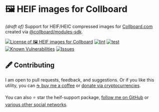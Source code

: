 # 🖼️ HEIF images for Collboard

_(draft of)_ Support for HEIF/HEIC compressed images for [Collboard.com](https://collboard.com/) created via [@collboard/modules-sdk](https://www.npmjs.com/package/@collboard/modules-sdk).

<!--Badges-->
<!--⚠️WARNING: This section was generated by https://github.com/hejny/batch-project-editor/blob/main/src/workflows/800-badges/badges.ts so every manual change will be overwritten.-->


[![License of 🖼️ HEIF images for Collboard](https://img.shields.io/github/license/hejny/heif-support.svg?style=flat)](https://github.com/hejny/heif-support/blob/main/LICENSE)
[![lint](https://github.com/hejny/heif-support/actions/workflows/lint.yml/badge.svg)](https://github.com/hejny/heif-support/actions/workflows/lint.yml)
[![test](https://github.com/hejny/heif-support/actions/workflows/test.yml/badge.svg)](https://github.com/hejny/heif-support/actions/workflows/test.yml)
[![Known Vulnerabilities](https://snyk.io/test/github/hejny/heif-support/badge.svg)](https://snyk.io/test/github/hejny/heif-support)
[![Issues](https://img.shields.io/github/issues/hejny/heif-support.svg?style=flat)](https://github.com/hejny/heif-support/issues)

<!--/Badges-->



<!--Contributing-->
<!--⚠️WARNING: This section was generated by https://github.com/hejny/batch-project-editor/blob/main/src/workflows/810-contributing/contributing.ts so every manual change will be overwritten.-->

## 🖋️ Contributing

I am open to pull requests, feedback, and suggestions. Or if you like this utility, you can [☕ buy me a coffee](https://www.buymeacoffee.com/hejny) or [donate via cryptocurrencies](https://github.com/hejny/hejny/blob/main/documents/crypto.md).

You can also ⭐ star the heif-support package, [follow me on GitHub](https://github.com/hejny) or [various other social networks](https://www.pavolhejny.com/contact/).

<!--/Contributing-->